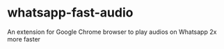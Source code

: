 # whatsapp-fast-audio
An extension for Google Chrome browser to play audios on Whatsapp 2x more faster
